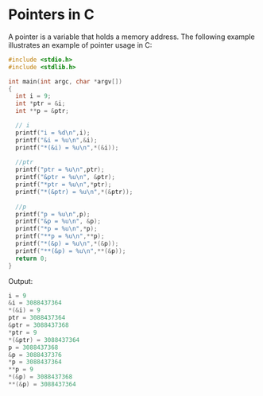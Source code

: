 # Pointers in C

A pointer is a variable that holds a memory address. The following example illustrates an example of pointer usage in C:

```C
#include <stdio.h>
#include <stdlib.h>

int main(int argc, char *argv[])
{
  int i = 9;
  int *ptr = &i;
  int **p = &ptr;

  // i
  printf("i = %d\n",i);
  printf("&i = %u\n",&i);
  printf("*(&i) = %u\n",*(&i));
  
  //ptr
  printf("ptr = %u\n",ptr);
  printf("&ptr = %u\n", &ptr);
  printf("*ptr = %u\n",*ptr);
  printf("*(&ptr) = %u\n",*(&ptr));
  
  //p
  printf("p = %u\n",p);
  printf("&p = %u\n", &p);
  printf("*p = %u\n",*p);
  printf("**p = %u\n",**p);
  printf("*(&p) = %u\n",*(&p));
  printf("**(&p) = %u\n",**(&p));
  return 0;
}
```

Output:

```C
i = 9
&i = 3088437364
*(&i) = 9
ptr = 3088437364
&ptr = 3088437368
*ptr = 9
*(&ptr) = 3088437364
p = 3088437368
&p = 3088437376
*p = 3088437364
**p = 9
*(&p) = 3088437368
**(&p) = 3088437364
```
